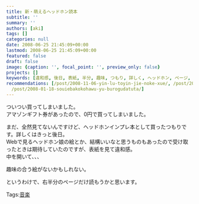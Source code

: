 ```yaml
---
title: 新・萌えるヘッドホン読本
subtitle: ''
summary: ''
authors: [aki]
tags: []
categories: null
date: 2008-06-25 21:45:09+00:00
lastmod: 2008-06-25 21:45:09+00:00
featured: false
draft: false
image: {caption: '', focal_point: '', preview_only: false}
projects: []
keywords: [違和感, 後日, 表紙, 半分, 趣味, つもり, 詳しく, ヘッドホン, ページ, 期待]
recommendations: [/post/2008-11-06-yin-lu-toyin-jie-noke-xue/, /post/2008-09-14-hetudohonwu-se-sitahi/,
  /post/2008-01-18-souiebakokohawu-yu-burogudatuta/]
---
```

ついつい買ってしまいました。  
アマゾンギフト券があったので、0円で買ってしまいました。  
  
まだ、全然見てないんですけど、ヘッドホンインプレ本として買ったつもりです。詳しくはきっと後日。  
Webで見るヘッドホン娘の絵とか、結構いいなと思うものもあったので受け取ったときは期待していたのですが、表紙を見て違和感。  
中を開いて、、、  
  
趣味の合う絵がないかもしれない。  
  
というわけで、右半分のページだけ読もうかと思います。

Tags:[音楽](http://mrk0369.exblog.jp/tags/%E9%9F%B3%E6%A5%BD/) 

